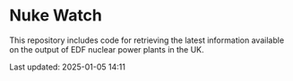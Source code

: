# Nuke Watch

This repository includes code for retrieving the latest information available on the output of EDF nuclear power plants in the UK.

Last updated: 2025-01-05 14:11